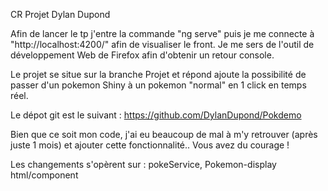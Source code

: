 CR Projet Dylan Dupond

Afin de lancer le tp j'entre la commande "ng serve" puis je me connecte à "http://localhost:4200/" afin de visualiser le front.
Je me sers de l'outil de développement Web de Firefox afin d'obtenir un retour console.

Le projet se situe sur la branche Projet et répond ajoute la possibilité de passer d'un pokemon Shiny à un pokemon "normal" en 1 click en temps réel.

Le dépot git est le suivant : https://github.com/DylanDupond/Pokdemo

Bien que ce soit mon code, j'ai eu beaucoup de mal à m'y retrouver (après juste 1 mois) et ajouter cette fonctionnalité.. Vous avez du courage !

Les changements s'opèrent sur : pokeService, Pokemon-display html/component

